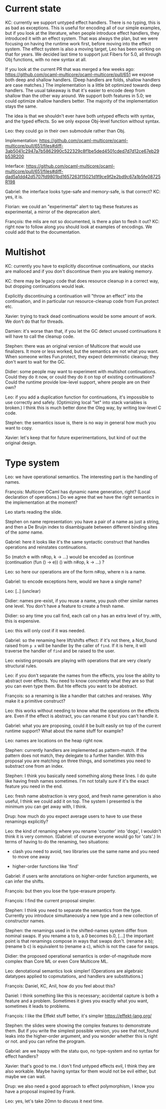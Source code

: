 # Current state


KC: currently we support untyped effect handlers. There is no typing,
this is as bad as exceptions. This is useful for encoding all of our
simple examples, but if you look at the literature, when people
introduce effect handlers, they introduced it with an effect
system. That was always the plan, but we were focusing on having the
runtime work first, before moving into the effect system. The effect
system is also a moving target, Leo has been working on that for
years. We decided last time to support just Fibers for 5.0, all
through Obj functions, with no new syntax at all.

If you look at the current PR that was merged a few weeks ago:
  https://github.com/ocaml-multicore/ocaml-multicore/pull/651
we expose both deep and shallow handlers. (Deep handlers are folds,
shallow handlers are case matches.) The implementation is a little bit
optimized towards deep handlers. The usual takeaway is that it's
easier to encode deep from shallow than the other way around. We
support both features in 5.0; we could optimize shallow handlers
better. The majority of the implementation stays the same.

The idea is that we shouldn't ever have both untyped effects with
syntax, and the typed effects. So we only expose Obj-level function
without syntax.

Leo: they could go in their own submodule rather than Obj.


Implementation:
  https://github.com/ocaml-multicore/ocaml-multicore/pull/651/files#diff-3ab5041c2947a7b5862990c522329c8f1be5ded4501cded7d7d12ce67eb29b53R200
 
Interface:
  https://github.com/ocaml-multicore/ocaml-multicore/pull/651/files#diff-dad5a1dd42d5707fd9801bd1657263f15021d1f9ce9f2e2bd9c67a1b5fe08725R198


Gabriel: the interface looks type-safe and memory-safe, is that correct?
KC: yes, it is.


Florian: we could an "experimental" alert to tag these features as
experimental, a mirror of the deprecation alert.

François: the mlis are not so documented, is there a plan to flesh it out?
KC: right now to follow along you should look at examples of encodings. We could add that to the documentation.



# Multishot

KC: currently you have to explicitly discontinue continuations, our
stacks are malloced and if you don't discontinue them you are leaking
memory.

KC: there may be legacy code that does resource cleanup in a correct
way, but dropping continuations would leak.

Explicitly discontinuing a continuation will "throw an effect" into
the continuation, and in particular run resource-cleanup code from
Fun.protect etc.

Xavier: trying to track dead continuations would be some amount of
work. We don't do that for threads.

Damien: it's worse than that, if you let the GC detect unused
continuations it will have to call the cleanup code.

Stephen: there was an original version of Multicore that would use
finalizers. It more or less worked, but the semantics are not what you
want. When someone writes Fun.protect, they expect deterministic
cleanup; they don't want to wait for the GC.


Didier: some people may want to experiment with multishot
continuations. Could they do it now, or could they do it on top of
existing continuations? Could the runtime provide low-level support,
where people are on their own?

Leo: if you add a duplication function for continuations, it's
impossible to use correctly and safely. (Optimizing local "let" into
stack variables is broken.) I think this is much better done the Oleg
way, by writing low-level C code.

Stephen: the semantics issue is, there is no way in general how much
you want to copy.

Xavier: let's keep that for future experimentations, but kind of out
the original design.


# Type system

Leo: we have operational semantics. The interesting part is the
handling of names.

François: Multicore OCaml has dynamic name generation, right?
(Local declaration of operations.)
Do we agree that we have the right semantics in the implementation at the moment?

<complex discussion without much context>

Leo starts reading the slide.

Stephen on name representation: you have a pair of a name as just
a string, and then a De Bruijn index to disambiguate between different
binding sites of the *same* name.

Gabriel: here it looks like it's the same syntactic construct that
handles operations and reinstates continuations.

So 
  (match e with n#op, k -> ...)
would be encoded as
  (continue (continuation (fun () -> e)) () with n#op, k -> ...)
?

Leo: so here our operations are of the form n#op, where n is a name.

Gabriel: to encode exceptions here, would we have a single name?

Leo: [..] (unclear)


Didier: names pre-exist, if you reuse a name, you push other similar
names one level. You don't have a feature to create a fresh name.


Didier: so any time you call find, each call on `p` has an extra level
of try..with, this is expensive.

Leo: this will only cost if it was needed.

Gabriel: so the renaming here lift/shifts effect: if it's not there,
a Not_found raised from `p x` will be handler by the caller of
`find`. If it is here, it will traverse the handler of `find` and be
raised to the user.


Leo: existing proposals are playing with operations that are very
clearly structural rules.

Leo: if you don't separate the names from the effects, you lose the
ability to abstract over effects. You need to know concretely what
they are so that you can even type them. But hte effects you want to
be abstract.


François: so a renaming is like a handler that catches and
reraises. Why make it a primitive construct?

Leo: this works without needing to know what the operations on the
effects are. Even if the effect is abstract, you can rename it but you
can't handle it.


Gabriel: what you are proposing, could it be built easily on top of
the current runtime support? What about the name stuff for example?

Leo: names are locations on the heap right now.

Stephen: currently handlers are implemented as pattern-match. If the
pattern does not match, they delegate to a further handler. With this
proposal you are matching on three things, and sometimes you need to
substract one from an index.


Stephen: I think you basically need something along these lines. I do
quite like having fresh names sometimes. I'm not totally sure if it's
the exact feature you need in the end.

Leo: fresh name abstraction is very good, and fresh name generation is
also useful, I think we could add it on top. The system I presented is
the minimum you can get away with, I think.

Drup: how much do you expect average users to have to use these
renamings explicitly?

Leo: the kind of renaming where you rename 'counter' into 'dogs',
I wouldn't think it is very common. (Gabriel: of course everyone would
go for 'cats'.) In terms of having to do the renaming, two situations:

- clash you need to avoid, two libraries use the same name and you
  need to move one away

- higher-order functions like 'find'

Gabriel: if users write annotations on higher-order function
arguments, we can infer the shifts.

François: but then you lose the type-erasure property.

François: I find the current proposal simpler.

Stephen: I think you need to separate the semantics from the
type. Currently you introduce simultaneously a new type and a new
collection of constructor names.

Stephen: the renamings used in the shifted-names system differ from
nominal swaps. If you rename a to b, a.0 becomes b.0, [...] the
important point is that renamings compose in ways that swaps
don't. (rename a b); (rename b c) is equivalent to (rename a c), which
is not the case for swaps.

Didier: the proposed operational semantics is order-of-magnitude more
complex than Core ML or even Core Multicore ML.

Leo: denotational semantics look simpler!
(Operations are algebraic datatypes applied to copmutations, and handlers are substitutions.)


François: Daniel, KC, Anil, how do you feel about this?

Daniel: I think something like this is necessary; accidental capture
is both a feature and a problem. Sometimes it gives you exactly what
you want, sometimes it leads to problems.


François: I like the Effekt stuff better, it's simpler
  https://effekt-lang.org/

Stephen: the slides were showing the complex features to demonstrate
them. But if you write the simplest possible version, you see that
not_found leaks into the higher-order argument, and you wonder whether
this is right or not. and you can refine the program.


Gabriel: are we happy with the statu quo, no type-system and no syntax
for effect handlers?

Xavier: that's good to me. I don't find untyped effects evil, I think
they are also workable. Maybe having syntax for them would not be evil
either, but maybe we can wait.


Drup: we also need a good approach to effect polymorphism, I know you
have a proposal inspired by Frank.

Leo: yes, let's take 20mn to discuss it next time.


